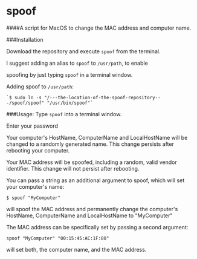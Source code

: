 spoof
=====

####A script for MacOS to change the MAC address and computer name.

###Installation

Download the repository and execute `spoof` from the terminal.

I suggest adding an alias to `spoof` to `/usr/path`, to enable

spoofing by just typing `spoof` in a terminal window.

Adding spoof to `/usr/path`:

	`$ sudo ln -s "/---the-location-of-the-spoof-repository---/spoof/spoof" "/usr/bin/spoof"`

###Usage:
Type `spoof` into a terminal window.

Enter your password

Your computer's HostName, ComputerName and LocalHostName will be changed to a randomly generated name. This change persists after rebooting your computer.

Your MAC address will be spoofed, including a random, valid vendor identifier. This change will not persist after rebooting.

You can pass a string as an additional argument to spoof, which will set your computer's name:

`$ spoof "MyComputer"`

will spoof the MAC address and permanently change the computer's HostName, ComputerName and LocalHostName to "MyComputer"

The MAC address can be specifically set by passing a second argument:

`spoof "MyComputer" "00:15:45:AC:1F:80"`

will set both, the computer name, and the MAC address.
